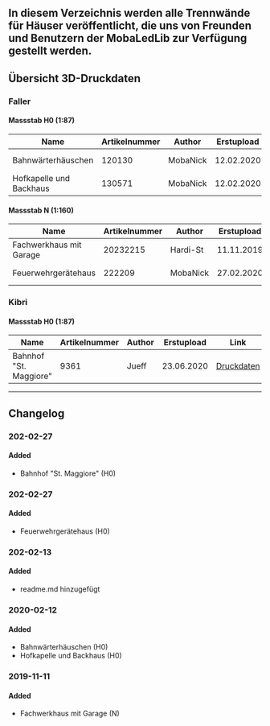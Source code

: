 **In diesem Verzeichnis werden alle Trennwände für Häuser veröffentlicht, die uns von Freunden und Benutzern der MobaLedLib zur Verfügung gestellt werden.**
-------------------------------------------------------------------------------------------------------------------------
## Übersicht 3D-Druckdaten
### Faller
#### Massstab H0 (1:87)
| Name | Artikelnummer | Author | Erstupload | Link | Forumposting |
| ---- |----|----|----|----|----|
| Bahnwärterhäuschen | 120130 | MobaNick | 12.02.2020 | [Druckdaten](https://github.com/Hardi-St/MobaLedLib_Docu/tree/master/3D_Daten_fuer_die_MobaLedLib/Trennwände%20für%20Häuser/Faller/120130_Bahnwaerterhaeuschen)| [Beitrag #1124](https://www.stummiforum.de/viewtopic.php?f=7&t=165060&sd=a&start=1123) |
| Hofkapelle und Backhaus | 130571 | MobaNick | 12.02.2020 | [Druckdaten](https://github.com/Hardi-St/MobaLedLib_Docu/tree/master/3D_Daten_fuer_die_MobaLedLib/Trennwände%20für%20Häuser/Faller/130571_Hofkapelle-und-Backhaus)| [Beitrag #1124](https://www.stummiforum.de/viewtopic.php?f=7&t=165060&sd=a&start=1123) | 

#### Massstab N (1:160)
| Name | Artikelnummer | Author | Erstupload | Link | Forumposting |
| ---- |----|----|----|----|----|
| Fachwerkhaus mit Garage | 20232215 | Hardi-St | 11.11.2019 | [Druckdaten](https://github.com/Hardi-St/MobaLedLib_Docu/tree/master/3D_Daten_fuer_die_MobaLedLib/Trennwände%20für%20Häuser/Faller%20232215)| [Beitrag #685 ](https://www.stummiforum.de/viewtopic.php?f=7&t=165060&sd=a&start=684)|
| Feuerwehrgerätehaus | 222209 | MobaNick | 27.02.2020 | [Druckdaten](https://github.com/Hardi-St/MobaLedLib_Docu/tree/master/3D_Daten_fuer_die_MobaLedLib/Trennwände%20für%20Häuser/Faller/130162_Feuerwehrgeratehaus)| [Beitrag #1266](https://www.stummiforum.de/viewtopic.php?f=7&t=165060&sd=a&start=1265) | 

### Kibri
#### Massstab H0 (1:87)
| Name | Artikelnummer | Author | Erstupload | Link | Forumposting |
| ---- |----|----|----|----|----|
| Bahnhof "St. Maggiore" | 9361 | Jueff | 23.06.2020 | [Druckdaten](https://github.com/Hardi-St/MobaLedLib_Docu/tree/master/3D_Daten_fuer_die_MobaLedLib/Trennwände%20für%20Häuser/Kibri/K9361_Bahnhof_St.Maggiore)| [Beitrag #2515](https://www.stummiforum.de/viewtopic.php?f=7&t=165060&sd=a&start=2514) | 
-------------------------------------------------------------------------------------------------------------------------
## Changelog
### 202-02-27
#### Added
+ Bahnhof "St. Maggiore" (H0)

### 202-02-27
#### Added
+ Feuerwehrgerätehaus (H0)

### 202-02-13
#### Added
- readme.md hinzugefügt

### 2020-02-12
#### Added
+ Bahnwärterhäuschen (H0)
+ Hofkapelle und Backhaus (H0)

### 2019-11-11
#### Added
+ Fachwerkhaus mit Garage (N)
